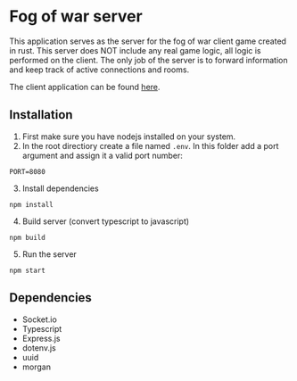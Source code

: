 # Fog of war server
This application serves as the server for the fog of war client game created in rust. This server does NOT include any real game logic, all logic is performed on the client. The only job of the server is to forward information and keep track of active connections and rooms.
  
The client application can be found [here](https://gits-15.sys.kth.se/ieinberg/Fog-of-War-Chess).

## Installation
1. First make sure you have nodejs installed on your system. 
2. In the root directiory create a file named `.env`. In this folder add a port argument and assign it a valid port number:
```
PORT=8080
```
3. Install dependencies
```
npm install
```
4. Build server (convert typescript to javascript)
```
npm build
```
5. Run the server
```
npm start
```

## Dependencies
* Socket.io
* Typescript
* Express.js
* dotenv.js
* uuid
* morgan
